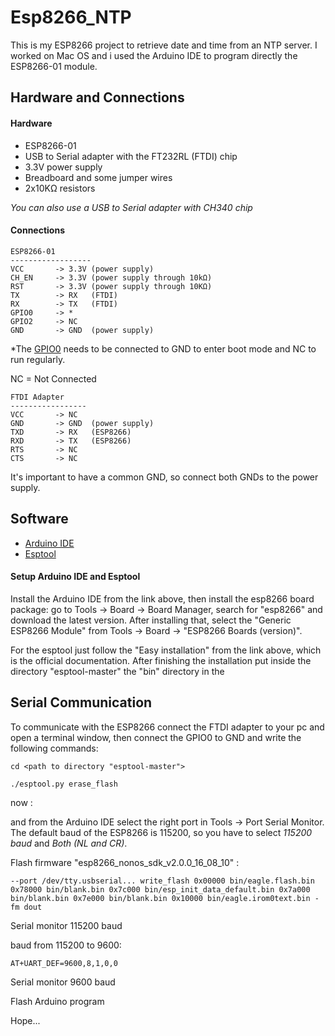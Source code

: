 # Esp8266_NTP

This is my ESP8266 project to retrieve date and time from an NTP server.
I worked on Mac OS and i used the Arduino IDE to program directly the ESP8266-01 module.

## Hardware and Connections

#### Hardware

- ESP8266-01
- USB to Serial adapter with the FT232RL (FTDI) chip
- 3.3V power supply
- Breadboard and some jumper wires
- 2x10KΩ resistors

*You can also use a USB to Serial adapter with CH340 chip*

#### Connections

```
ESP8266-01
------------------
VCC       -> 3.3V (power supply)
CH_EN     -> 3.3V (power supply through 10kΩ)
RST       -> 3.3V (power supply through 10KΩ)
TX        -> RX   (FTDI)
RX        -> TX   (FTDI)
GPIO0     -> *
GPIO2     -> NC
GND       -> GND  (power supply)
```
*The [GPIO0](https://github.com/espressif/esptool/wiki/ESP8266-Boot-Mode-Selection) needs to be connected to GND to enter boot mode and NC to run regularly.

NC = Not Connected

```
FTDI Adapter
-----------------
VCC       -> NC
GND       -> GND  (power supply)
TXD       -> RX   (ESP8266)
RXD       -> TX   (ESP8266)
RTS       -> NC
CTS       -> NC
```
It's important to have a common GND, so connect both GNDs to the power supply.

## Software

- [Arduino IDE](https://www.arduino.cc/en/software)
- [Esptool](https://github.com/espressif/esptool)

#### Setup Arduino IDE and Esptool

Install the Arduino IDE from the link above, then install the esp8266 board package: go to Tools -> Board -> Board Manager, search for "esp8266" and download the latest version. After installing that, select the "Generic ESP8266 Module" from Tools -> Board -> "ESP8266 Boards (version)".

For the esptool just follow the "Easy installation" from the link above, which is the official documentation. After finishing the installation put inside the directory "esptool-master" the "bin" directory in the 


## Serial Communication

To communicate with the ESP8266 connect the FTDI adapter to your pc and open a terminal window, then connect the GPIO0 to GND and write the following commands:

```
cd <path to directory "esptool-master">
```

```
./esptool.py erase_flash
```

now :


and from the Arduino IDE select the right port in Tools -> Port  Serial Monitor. The default baud of the ESP8266 is 115200, so you have to select *115200 baud* and *Both (NL and CR)*.


Flash firmware "esp8266_nonos_sdk_v2.0.0_16_08_10" :
```
--port /dev/tty.usbserial... write_flash 0x00000 bin/eagle.flash.bin 0x78000 bin/blank.bin 0x7c000 bin/esp_init_data_default.bin 0x7a000 bin/blank.bin 0x7e000 bin/blank.bin 0x10000 bin/eagle.irom0text.bin -fm dout
```

Serial monitor 115200 baud

baud from 115200 to 9600:
```
AT+UART_DEF=9600,8,1,0,0
```

Serial monitor 9600 baud

Flash Arduino program

Hope...

